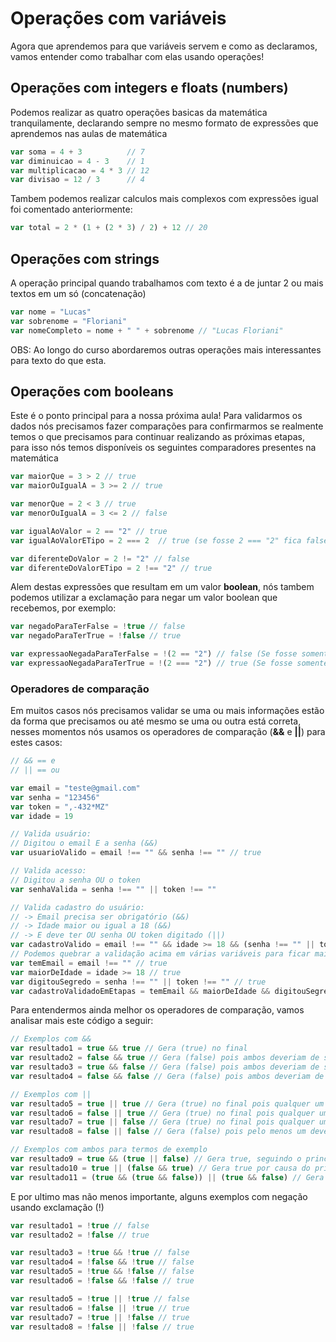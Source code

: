 # Operações com variáveis

Agora que aprendemos para que variáveis servem e como as declaramos, vamos entender como trabalhar com elas usando operações!

## Operações com integers e floats (numbers)

Podemos realizar as quatro operações basicas da matemática tranquilamente, declarando sempre no mesmo formato de expressões que aprendemos nas aulas de matemática

```typescript
var soma = 4 + 3          // 7
var diminuicao = 4 - 3    // 1
var multiplicacao = 4 * 3 // 12
var divisao = 12 / 3      // 4
```

Tambem podemos realizar calculos mais complexos com expressões igual foi comentado anteriormente:

```typescript
var total = 2 * (1 + (2 * 3) / 2) + 12 // 20
```

## Operações com strings

A operação principal quando trabalhamos com texto é a de juntar 2 ou mais textos em um só (concatenação)

```typescript
var nome = "Lucas"
var sobrenome = "Floriani"
var nomeCompleto = nome + " " + sobrenome // "Lucas Floriani"
```

OBS: Ao longo do curso abordaremos outras operações mais interessantes para texto do que esta.

## Operações com booleans

Este é o ponto principal para a nossa próxima aula!
Para validarmos os dados nós precisamos fazer comparações para confirmarmos se realmente temos o que precisamos para continuar realizando as próximas etapas, para isso nós temos disponíveis os seguintes comparadores presentes na matemática

```javascript
var maiorQue = 3 > 2 // true
var maiorOuIgualA = 3 >= 2 // true

var menorQue = 2 < 3 // true
var menorOuIgualA = 3 <= 2 // false

var igualAoValor = 2 == "2" // true
var igualAoValorETipo = 2 === 2  // true (se fosse 2 === "2" fica false porque o valor é igual porem o tipo é diferente, number com string)

var diferenteDoValor = 2 != "2" // false
var diferenteDoValorETipo = 2 !== "2" // true
```

Alem destas expressões que resultam em um valor **boolean**, nós tambem podemos utilizar a exclamação para negar um valor boolean que recebemos, por exemplo:

```typescript
var negadoParaTerFalse = !true // false
var negadoParaTerTrue = !false // true

var expressaoNegadaParaTerFalse = !(2 == "2") // false (Se fosse somente a expressão sem exclamação o valor seria true)
var expressaoNegadaParaTerTrue = !(2 === "2") // true (Se fosse somente a expressão sem exclamação o valor seria false)
```

### Operadores de comparação

Em muitos casos nós precisamos validar se uma ou mais informações estão da forma que precisamos ou até mesmo se uma ou outra está correta, nesses momentos nós usamos os operadores de comparação (**&&** e **||**) para estes casos:

```javascript
// && == e
// || == ou

var email = "teste@gmail.com"
var senha = "123456"
var token = ",-432*MZ"
var idade = 19

// Valida usuário:
// Digitou o email E a senha (&&)
var usuarioValido = email !== "" && senha !== "" // true

// Valida acesso:
// Digitou a senha OU o token
var senhaValida = senha !== "" || token !== ""

// Valida cadastro do usuário:
// -> Email precisa ser obrigatório (&&)
// -> Idade maior ou igual a 18 (&&)
// -> E deve ter OU senha OU token digitado (||)
var cadastroValido = email !== "" && idade >= 18 && (senha !== "" || token !== "") // true
// Podemos quebrar a validação acima em várias variáveis para ficar mais simples de entender:
var temEmail = email !== "" // true
var maiorDeIdade = idade >= 18 // true
var digitouSegredo = senha !== "" || token !== "" // true
var cadastroValidadoEmEtapas = temEmail && maiorDeIdade && digitouSegredo // true
```

Para entendermos ainda melhor os operadores de comparação, vamos analisar mais este código a seguir:

```javascript
// Exemplos com &&
var resultado1 = true && true // Gera (true) no final
var resultado2 = false && true // Gera (false) pois ambos deveriam de ser true
var resultado3 = true && false // Gera (false) pois ambos deveriam de ser true
var resultado4 = false && false // Gera (false) pois ambos deveriam de ser true

// Exemplos com ||
var resultado5 = true || true // Gera (true) no final pois qualquer um precisa ser true para gerar esse resultado
var resultado6 = false || true // Gera (true) no final pois qualquer um precisa ser true para gerar esse resultado
var resultado7 = true || false // Gera (true) no final pois qualquer um precisa ser true para gerar esse resultado
var resultado8 = false || false // Gera (false) pois pelo menos um deveria de ser true para gerar true no final

// Exemplos com ambos para termos de exemplo
var resultado9 = true && (true || false) // Gera true, seguindo o principio de resolver expressões primeiro pelos parenteses
var resultado10 = true || (false && true) // Gera true por causa do primeiro ||
var resultado11 = (true && (true && false)) || (true && false) // Gera false pois ambos as expressões divididas pelo || dão false
```

E por ultimo mas não menos importante, alguns exemplos com negação usando exclamação (!)

```javascript
var resultado1 = !true // false
var resultado2 = !false // true

var resultado3 = !true && !true // false
var resultado4 = !false && !true // false
var resultado5 = !true && !false // false
var resultado6 = !false && !false // true

var resultado5 = !true || !true // false
var resultado6 = !false || !true // true
var resultado7 = !true || !false // true
var resultado8 = !false || !false // true
```
